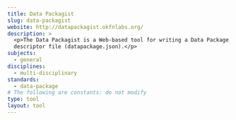 ```yaml
---
title: Data Packagist
slug: data-packagist
website: http://datapackagist.okfnlabs.org/
description: >
  <p>The Data Packagist is a Web-based tool for writing a Data Package
  descriptor file (datapackage.json).</p>
subjects:
  - general
disciplines:
  - multi-disciplinary
standards:
  - data-package
# The following are constants: do not modify
type: tool
layout: tool
---
```

